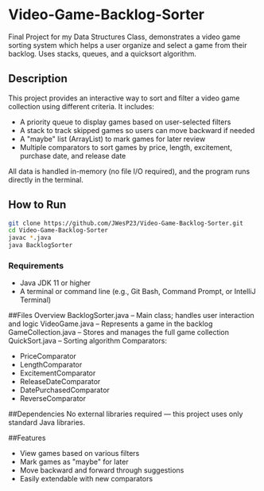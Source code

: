 # Video-Game-Backlog-Sorter
Final Project for my Data Structures Class, demonstrates a video game sorting system which helps a user organize and select a game from their backlog. Uses stacks, queues, and a quicksort algorithm.

## Description

This project provides an interactive way to sort and filter a video game collection using different criteria. It includes:

- A priority queue to display games based on user-selected filters
- A stack to track skipped games so users can move backward if needed
- A "maybe" list (ArrayList) to mark games for later review
- Multiple comparators to sort games by price, length, excitement, purchase date, and release date

All data is handled in-memory (no file I/O required), and the program runs directly in the terminal.

## How to Run
```bash
git clone https://github.com/JWesP23/Video-Game-Backlog-Sorter.git
cd Video-Game-Backlog-Sorter
javac *.java
java BacklogSorter
```

### Requirements

- Java JDK 11 or higher
- A terminal or command line (e.g., Git Bash, Command Prompt, or IntelliJ Terminal)

##Files Overview
BacklogSorter.java – Main class; handles user interaction and logic
VideoGame.java – Represents a game in the backlog
GameCollection.java – Stores and manages the full game collection
QuickSort.java – Sorting algorithm
Comparators:
  - PriceComparator
  - LengthComparator
  - ExcitementComparator
  - ReleaseDateComparator
  - DatePurchasedComparator
  - ReverseComparator

##Dependencies
No external libraries required — this project uses only standard Java libraries.

##Features
  - View games based on various filters
  - Mark games as "maybe" for later
  - Move backward and forward through suggestions
  - Easily extendable with new comparators
